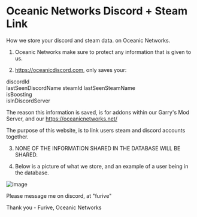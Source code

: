 # Oceanic Networks Discord + Steam Link
How we store your discord and steam data. on Oceanic Networks.



1. Oceanic Networks make sure to protect any information that is given to us.

2. https://oceanicdiscord.com, only saves your: 
	
discordId	
lastSeenDiscordName	
steamId	
lastSeenSteamName	
isBoosting	
isInDiscordServer	

The reason this information is saved, is for addons within our Garry's Mod Server, and our https://oceanicnetworks.net/ 

The purpose of this website, is to link users steam and discord accounts together.

3. NONE OF THE INFORMATION SHARED IN THE DATABASE WILL BE SHARED.

4. Below is a picture of what we store, and an example of a user being in the database.

![image](https://github.com/OceanicNetworks/OceanicNetworksDiscordLink/assets/168268154/e7b8fb75-8261-46ac-81a9-b5fbbc4a3d0d)


Please message me on discord, at "furive"

Thank you - Furive, Oceanic Networks
